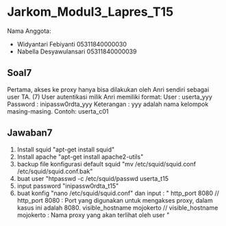 # Jarkom_Modul3_Lapres_T15

Nama Anggota: 
  - Widyantari Febiyanti 05311840000030
  - Nabella Desyawulansari 05311840000039
  
## Soal7
Pertama, akses ke proxy hanya bisa dilakukan oleh Anri sendiri sebagai user TA. (7) User autentikasi milik Anri memiliki format:
User : userta_yyy
Password : inipassw0rdta_yyy
Keterangan : yyy adalah nama kelompok masing-masing. Contoh: userta_c01

## Jawaban7
1. Install squid "apt-get install squid"
2. Install apache "apt-get install apache2-utils"
3. backup file konfigurasi default squid "mv /etc/squid/squid.conf /etc/squid/squid.conf.bak"
4. buat user "htpasswd -c /etc/squid/passwd userta_t15
5. input password "inipassw0rdta_t15"
6. buat konfig "nano /etc/squid/squid.conf" dan input :
   " http_port 8080 // http_port 8080 : Port yang digunakan untuk mengakses proxy, dalam kasus ini adalah 8080.
    visible_hostname mojokerto // visible_hostname mojokerto : Nama proxy yang akan terlihat oleh user "


